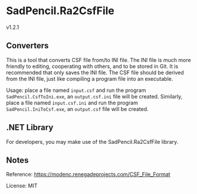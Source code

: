 # SadPencil.Ra2CsfFile

v1.2.1

## Converters
This is a tool that converts CSF file from/to INI file. The INI file is much more friendly to editing, cooperating with others, and to be stored in Git. It is recommended that only saves the INI file. The CSF file should be derived from the INI file, just like compiling a program file into an executable.

Usage: place a file named `input.csf` and run the program `SadPencil.CsfToIni.exe`, an `output.csf.ini` file will be created. Similarly, place a file named `input.csf.ini` and run the program `SadPencil.IniToCsf.exe`,  an `output.csf` file will be created. 

## .NET Library
For developers, you may make use of the SadPencil.Ra2CsfFile library.

## Notes
Reference: https://modenc.renegadeprojects.com/CSF_File_Format

License: MIT
